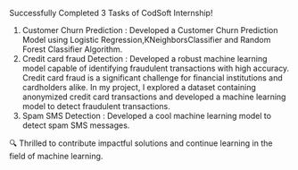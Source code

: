 Successfully Completed 3 Tasks of CodSoft Internship!
1. Customer Churn Prediction : Developed a Customer Churn Prediction Model using Logistic Regression,KNeighborsClassifier and Random Forest Classifier Algorithm.
2. Credit card fraud Detection : Developed a robust machine learning model capable of identifying fraudulent transactions with high accuracy. Credit card fraud is a significant challenge for financial institutions and cardholders alike. In my project, I explored a dataset containing anonymized credit card transactions and developed a machine learning model to detect fraudulent transactions.
3. Spam SMS Detection : Developed a cool machine learning model to detect spam SMS messages.


🔍 Thrilled to contribute impactful solutions and continue learning in the field of machine learning.
